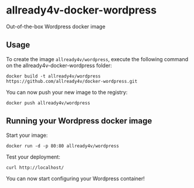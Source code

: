 allready4v-docker-wordpress
======================

Out-of-the-box Wordpress docker image


Usage
-----

To create the image `allready4v/wordpress`, execute the following command on the allready4v-docker-wordpress folder:

	docker build -t allready4v/wordpress https://github.com/allready4v/docker-wordpress.git

You can now push your new image to the registry:

	docker push allready4v/wordpress


Running your Wordpress docker image
-----------------------------------

Start your image:

	docker run -d -p 80:80 allready4v/wordpress

Test your deployment:

	curl http://localhost/

You can now start configuring your Wordpress container!

